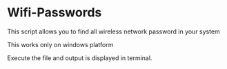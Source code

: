 # Wifi-Passwords
This script allows you to find all wireless network password in your system

This works only on windows platform

Execute the file and output is displayed in terminal.
